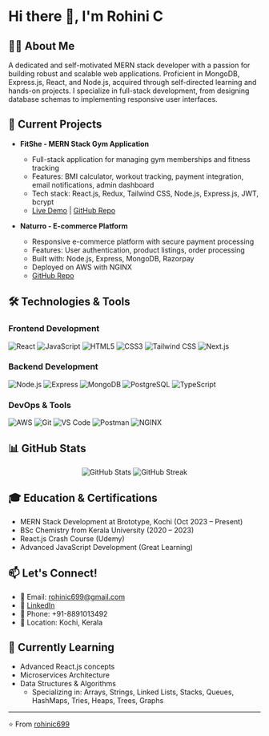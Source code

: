 # Hi there 👋, I'm Rohini C

## 👨‍💻 About Me
A dedicated and self-motivated MERN stack developer with a passion for building robust and scalable web applications. Proficient in MongoDB, Express.js, React, and Node.js, acquired through self-directed learning and hands-on projects. I specialize in full-stack development, from designing database schemas to implementing responsive user interfaces.

## 🔭 Current Projects
- **FitShe - MERN Stack Gym Application** 
  - Full-stack application for managing gym memberships and fitness tracking
  - Features: BMI calculator, workout tracking, payment integration, email notifications, admin dashboard
  - Tech stack: React.js, Redux, Tailwind CSS, Node.js, Express.js, JWT, bcrypt
  - [Live Demo]([your-demo-link](https://fit-she.vercel.app/)) | [GitHub Repo]([your-repo-link](https://github.com/cRohinic/fitShe))

- **Naturro - E-commerce Platform**
  - Responsive e-commerce platform with secure payment processing
  - Features: User authentication, product listings, order processing
  - Built with: Node.js, Express, MongoDB, Razorpay
  - Deployed on AWS with NGINX
  - [GitHub Repo]([your-repo-link](https://github.com/cRohinic/Naturro))

## 🛠️ Technologies & Tools
### Frontend Development
![React](https://img.shields.io/badge/-React-61DAFB?style=flat&logo=react&logoColor=black)
![JavaScript](https://img.shields.io/badge/-JavaScript-F7DF1E?style=flat&logo=javascript&logoColor=black)
![HTML5](https://img.shields.io/badge/-HTML5-E34F26?style=flat&logo=html5&logoColor=white)
![CSS3](https://img.shields.io/badge/-CSS3-1572B6?style=flat&logo=css3&logoColor=white)
![Tailwind CSS](https://img.shields.io/badge/-Tailwind_CSS-38B2AC?style=flat&logo=tailwind-css&logoColor=white)
![Next.js](https://img.shields.io/badge/-Next.js-000000?style=flat&logo=next.js&logoColor=white)

### Backend Development
![Node.js](https://img.shields.io/badge/-Node.js-339933?style=flat&logo=node.js&logoColor=white)
![Express](https://img.shields.io/badge/-Express-000000?style=flat&logo=express&logoColor=white)
![MongoDB](https://img.shields.io/badge/-MongoDB-47A248?style=flat&logo=mongodb&logoColor=white)
![PostgreSQL](https://img.shields.io/badge/-PostgreSQL-336791?style=flat&logo=postgresql&logoColor=white)
![TypeScript](https://img.shields.io/badge/-TypeScript-3178C6?style=flat&logo=typescript&logoColor=white)

### DevOps & Tools
![AWS](https://img.shields.io/badge/-AWS-232F3E?style=flat&logo=amazon-aws&logoColor=white)
![Git](https://img.shields.io/badge/-Git-F05032?style=flat&logo=git&logoColor=white)
![VS Code](https://img.shields.io/badge/-VS_Code-007ACC?style=flat&logo=visual-studio-code&logoColor=white)
![Postman](https://img.shields.io/badge/-Postman-FF6C37?style=flat&logo=postman&logoColor=white)
![NGINX](https://img.shields.io/badge/-NGINX-009639?style=flat&logo=nginx&logoColor=white)

## 📊 GitHub Stats
<p align="center">
  <img src="https://github-readme-stats.vercel.app/api?username=rohinic699&show_icons=true&theme=radical" alt="GitHub Stats" />
  <img src="https://github-readme-streak-stats.herokuapp.com/?user=rohinic699&theme=radical" alt="GitHub Streak" />
</p>

## 🎓 Education & Certifications
- MERN Stack Development at Brototype, Kochi (Oct 2023 – Present)
- BSc Chemistry from Kerala University (2020 – 2023)
- React.js Crash Course (Udemy)
- Advanced JavaScript Development (Great Learning)

## 📫 Let's Connect!
- 📧 Email: rohinic699@gmail.com
- 💼 [LinkedIn](www.linkedin.com/in/rohini-c-1088012b6)
- 📱 Phone: +91-8891013492
- 📍 Location: Kochi, Kerala

## 🌱 Currently Learning
- Advanced React.js concepts
- Microservices Architecture
- Data Structures & Algorithms
  - Specializing in: Arrays, Strings, Linked Lists, Stacks, Queues, HashMaps, Tries, Heaps, Trees, Graphs


---
⭐️ From [rohinic699](https://github.com/rohinic699)
